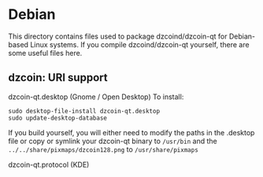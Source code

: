 
Debian
====================
This directory contains files used to package dzcoind/dzcoin-qt
for Debian-based Linux systems. If you compile dzcoind/dzcoin-qt yourself, there are some useful files here.

## dzcoin: URI support ##


dzcoin-qt.desktop  (Gnome / Open Desktop)
To install:

	sudo desktop-file-install dzcoin-qt.desktop
	sudo update-desktop-database

If you build yourself, you will either need to modify the paths in
the .desktop file or copy or symlink your dzcoin-qt binary to `/usr/bin`
and the `../../share/pixmaps/dzcoin128.png` to `/usr/share/pixmaps`

dzcoin-qt.protocol (KDE)

